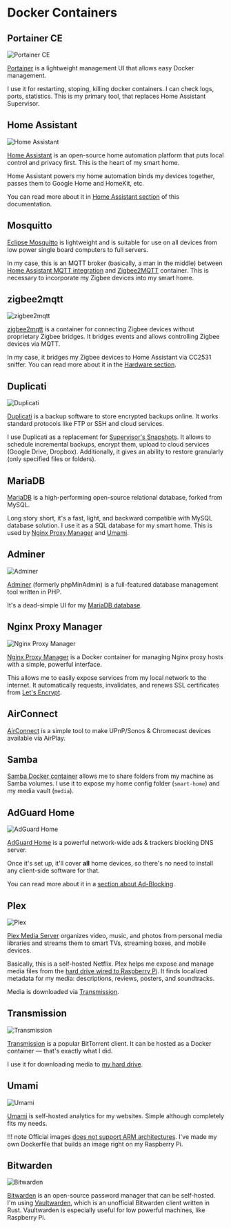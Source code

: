 # Docker Containers

## Portainer CE

![Portainer CE](https://user-images.githubusercontent.com/3459374/115123723-ffddd080-9fc6-11eb-8f26-e11f48ef185e.png)

[Portainer](https://documentation.portainer.io) is a lightweight management UI that allows easy Docker management.

I use it for restarting, stoping, killing docker containers. I can check logs, ports, statistics. This is my primary tool, that replaces Home Assistant Supervisor.

## Home Assistant

![Home Assistant](https://user-images.githubusercontent.com/3459374/115124968-f86df580-9fcd-11eb-813a-9d3dcf573a69.png)

[Home Assistant](https://www.home-assistant.io) is an open-source home automation platform that puts local control and privacy first. This is the heart of my smart home.

Home Assistant powers my home automation binds my devices together, passes them to Google Home and HomeKit, etc.

You can read more about it in [Home Assistant section](../../home-assistant/introduction/) of this documentation.

## Mosquitto

[Eclipse Mosquitto](https://mosquitto.org/) is lightweight and is suitable for use on all devices from low power single board computers to full servers.

In my case, this is an MQTT broker (basically, a man in the middle) between [Home Assistant MQTT integration](https://www.home-assistant.io/integrations/mqtt/) and [Zigbee2MQTT](#zigbee2mqtt) container. This is necessary to incorporate my Zigbee devices into my smart home.

## zigbee2mqtt

![zigbee2mqtt](https://user-images.githubusercontent.com/3459374/115125014-2fdca200-9fce-11eb-9d85-db97c2dc8a13.png)

[zigbee2mqtt](https://www.zigbee2mqtt.io/) is a container for connecting Zigbee devices without proprietary Zigbee bridges. It bridges events and allows controlling Zigbee devices via MQTT.

In my case, it bridges my Zigbee devices to Home Assistant via CC2531 sniffer. You can read more about it in the [Hardware section](../../hardware).

## Duplicati

![Duplicati](https://user-images.githubusercontent.com/3459374/115125056-6e725c80-9fce-11eb-813b-07f3e5441f7b.png)

[Duplicati](https://www.duplicati.com) is a backup software to store encrypted backups online. It works standard protocols like FTP or SSH and cloud services.

I use Duplicati as a replacement for [Supervisor's Snapshots](https://www.home-assistant.io/common-tasks/os/#snapshots). It allows to schedule incremental backups, encrypt them, upload to cloud services (Google Drive, Dropbox). Additionally, it gives an ability to restore granularly (only specified files or folders).

## MariaDB

[MariaDB](https://mariadb.com) is a high-performing open-source relational database, forked from MySQL.

Long story short, it's a fast, light, and backward compatible with MySQL database solution. I use it as a SQL database for my smart home. This is used by [Nginx Proxy Manager](#nginx-proxy-manager) and [Umami](#umami).

## Adminer

![Adminer](https://user-images.githubusercontent.com/3459374/115125143-f8222a00-9fce-11eb-8a32-c261b9b1a5b8.png)

[Adminer](https://www.adminer.org) (formerly phpMinAdmin) is a full-featured database management tool written in PHP.

It's a dead-simple UI for my [MariaDB database](#mariadb).

## Nginx Proxy Manager

![Nginx Proxy Manager](https://user-images.githubusercontent.com/3459374/115125358-44219e80-9fd0-11eb-8a72-27383603d546.png)

[Nginx Proxy Manager](https://nginxproxymanager.com) is a Docker container for managing Nginx proxy hosts with a simple, powerful interface.

This allows me to easily expose services from my local network to the internet. It automatically requests, invalidates, and renews SSL certificates from [Let's Encrypt](https://letsencrypt.org/).

## AirConnect

[AirConnect](https://github.com/philippe44/AirConnect) is a simple tool to make UPnP/Sonos & Chromecast devices available via AirPlay.

## Samba

[Samba Docker container](https://github.com/dperson/samba) allows me to share folders from my machine as Samba volumes. I use it to expose my home config folder (`smart-home`) and my media vault (`media`).

## AdGuard Home

![AdGuard Home](https://user-images.githubusercontent.com/3459374/115125413-8b0f9400-9fd0-11eb-8ae1-a0773c9af151.png)

[AdGuard Home](https://github.com/AdguardTeam/AdGuardHome) is a powerful network-wide ads & trackers blocking DNS server.

Once it's set up, it'll cover **all** home devices, so there's no need to install any client-side software for that.

You can read more about it in a [section about Ad-Blocking](../ad-blocking).

<!-- TODO: Add reference -->

## Plex

![Plex](https://user-images.githubusercontent.com/3459374/115125503-2acd2200-9fd1-11eb-8c99-3c839e639a98.png)

[Plex Media Server](https://www.plex.tv/media-server-downloads/#plex-media-server) organizes video, music, and photos from personal media libraries and streams them to smart TVs, streaming boxes, and mobile devices.

Basically, this is a self-hosted Netflix. Plex helps me expose and manage media files from the [hard drive wired to Raspberry Pi](../../hardware#media-volume). It finds localized metadata for my media: descriptions, reviews, posters, and soundtracks.

Media is downloaded via [Transmission](#transmission).

## Transmission

![Transmission](https://user-images.githubusercontent.com/3459374/115125563-ac24b480-9fd1-11eb-84f6-0767b70ee4a0.png)

[Transmission](https://transmissionbt.com/) is a popular BitTorrent client. It can be hosted as a Docker container — that's exactly what I did.

I use it for downloading media to [my hard drive](../../hardware#media-volume).

## Umami

![Umami](https://user-images.githubusercontent.com/3459374/115125705-9f549080-9fd2-11eb-9d68-5b6443f4bff8.png)

[Umami](https://umami.is/) is self-hosted analytics for my websites. Simple although completely fits my needs.

<!-- prettier-ignore -->
!!! note
    Official images [does not support ARM architectures](https://github.com/mikecao/umami/issues/593). I've made my own Dockerfile that builds an image right on my Raspberry Pi.

## Bitwarden

![Bitwarden](https://user-images.githubusercontent.com/3459374/116572155-642c5880-a914-11eb-964c-1db0c962a5ef.png)

[Bitwarden](https://bitwarden.com/) is an open-source password manager that can be self-hosted. I'm using [Vaultwarden](https://github.com/dani-garcia/vaultwarden), which is an unofficial Bitwarden client written in Rust. Vaultwarden is especially useful for low powerful machines, like Raspberry Pi.
